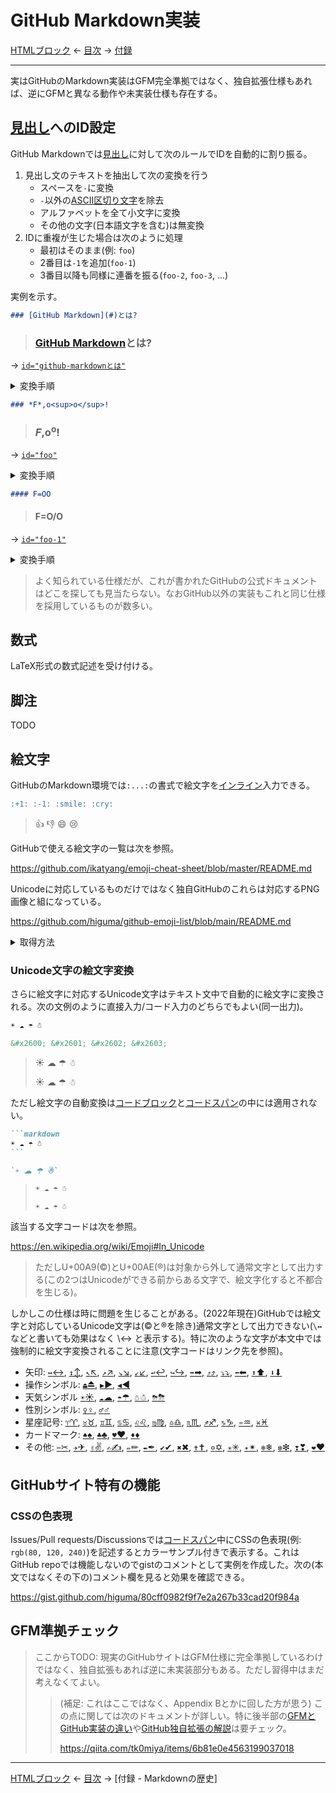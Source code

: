 # GitHub Markdown実装

[HTMLブロック]
← [目次] →
[付録]

------------------------------------------------------------------------

実はGitHubのMarkdown実装はGFM完全準拠ではなく、独自拡張仕様もあれば、逆にGFMと異なる動作や未実装仕様も存在する。

## [見出し]へのID設定

GitHub Markdownでは[見出し]に対して次のルールでIDを自動的に割り振る。

1. 見出し文のテキストを抽出して次の変換を行う
    * スペースを`-`に変換
    * `-`以外の[ASCII区切り文字]を除去
    * アルファベットを全て小文字に変換
    * その他の文字(日本語文字を含む)は無変換
2. IDに重複が生じた場合は次のように処理
    * 最初はそのまま(例: `foo`)
    * 2番目は`-1`を追加(`foo-1`)
    * 3番目以降も同様に連番を振る(`foo-2`, `foo-3`, ...)

実例を示す。

```markdown
### [GitHub Markdown](#)とは?
```

> ### [GitHub Markdown](#)とは?

→ [`id="github-markdownとは"`](#github-markdownとは)

<details>
<summary>変換手順</summary>

1. テキストを抽出(リンク情報は除去) → `GitHub Markdownとは?`
2. スペースを`-`に変換 → `GitHub-Markdownとは?`
3. `-`以外のASCII区切り文字を除去 → `GitHub-Markdownとは`
4. アルファベットを小文字に変換 → `github-markdownとは`
</details>

```markdown
### *F*,o<sup>o</sup>!
```

> ### *F*,o<sup>o</sup>!

→ [`id="foo"`](#foo)

<details>
<summary>変換手順</summary>

1. テキストを抽出(書式設定は除去) → `F,oo!`
2. `-`以外のASCII区切り文字を除去 → `Foo`
3. アルファベットを小文字に変換 → `foo`
</details>

```markdown
#### F=OO
```

> #### F=O/O

→ [`id="foo-1"`](#foo-1)

<details>
<summary>変換手順</summary>

1. テキストを抽出 → `F=O/O`
2. `-`以外のASCII区切り文字を除去 → `FOO`
3. アルファベットを小文字に変換 → `foo`
4. 上と重複するため連番を追加 → `foo-1`
</details>

> よく知られている仕様だが、これが書かれたGitHubの公式ドキュメントはどこを探しても見当たらない。なおGitHub以外の実装もこれと同じ仕様を採用しているものが数多い。

## 数式

LaTeX形式の数式記述を受け付ける。

## 脚注

TODO

## 絵文字

GitHubのMarkdown環境では`:...:`の書式で絵文字を[インライン]入力できる。

```markdown
:+1: :-1: :smile: :cry:
```

> :+1: :-1: :smile: :cry:

GitHubで使える絵文字の一覧は次を参照。

https://github.com/ikatyang/emoji-cheat-sheet/blob/master/README.md

Unicodeに対応しているものだけではなく独自GitHubのこれらは対応するPNG画像と組になっている。

https://github.com/higuma/github-emoji-list/blob/main/README.md

<details>
<summary>取得方法</summary>

一覧はGitHub REST APIで取得できる。方法は次を参照(要GitHub token)。データはJSON形式。

https://docs.github.com/ja/rest/emojis

より単純に次のURLにアクセスしても取得可能(token不要)。

https://api.github.com/emojis

</details>

### Unicode文字の絵文字変換

さらに絵文字に対応するUnicode文字はテキスト文中で自動的に絵文字に変換される。次の文例のように直接入力/コード入力のどちらでもよい(同一出力)。

```markdown
☀ ☁ ☂ ☃

&#x2600; &#x2601; &#x2602; &#x2603;
```

> ☀ ☁ ☂ ☃
> 
> &#x2600; &#x2601; &#x2602; &#x2603;

ただし絵文字の自動変換は[コードブロック]と[コードスパン]の中には適用されない。

``````markdown
```markdown
☀ ☁ ☂ ☃
```

`☀ ☁ ☂ ☃`
``````

> ```markdown
> ☀ ☁ ☂ ☃
> ```
> 
> `☀ ☁ ☂ ☃`

該当する文字コードは次を参照。

https://en.wikipedia.org/wiki/Emoji#In_Unicode

> ただしU+00A9(&copy;)とU+00AE(&reg;)は対象から外して通常文字として出力する(この2つはUnicodeができる前からある文字で、絵文字化すると不都合を生じる)。

しかしこの仕様は時に問題を生じることがある。(2022年現在)GitHubでは絵文字と対応しているUnicode文字は(&copy;と&reg;を除き)通常文字として出力できない(`\↔`などと書いても効果はなく \↔ と表示する)。特に次のような文字が本文中では強制的に絵文字変換されることに注意(文字コードはリンク先を参照)。

* 矢印:
[`↔`↔](https://github.com/higuma/markdown-unicode-check/blob/main/2000.md#2194),
[`↕`↕](https://github.com/higuma/markdown-unicode-check/blob/main/2000.md#2195),
[`↖`↖](https://github.com/higuma/markdown-unicode-check/blob/main/2000.md#2196),
[`↗`↗](https://github.com/higuma/markdown-unicode-check/blob/main/2000.md#2197),
[`↘`↘](https://github.com/higuma/markdown-unicode-check/blob/main/2000.md#2198),
[`↙`↙](https://github.com/higuma/markdown-unicode-check/blob/main/2000.md#2199),
[`↩`↩](https://github.com/higuma/markdown-unicode-check/blob/main/2000.md#21A9),
[`↪`↪](https://github.com/higuma/markdown-unicode-check/blob/main/2000.md#21AA),
[`➡`➡](https://github.com/higuma/markdown-unicode-check/blob/main/2000.md#27A1),
[`⤴`⤴](https://github.com/higuma/markdown-unicode-check/blob/main/2000.md#2934),
[`⤵`⤵](https://github.com/higuma/markdown-unicode-check/blob/main/2000.md#2935),
[`⬅`⬅](https://github.com/higuma/markdown-unicode-check/blob/main/2000.md#2B05),
[`⬆`⬆](https://github.com/higuma/markdown-unicode-check/blob/main/2000.md#2B06),
[`⬇`⬇](https://github.com/higuma/markdown-unicode-check/blob/main/2000.md#2B07)
* 操作シンボル:
[`⏏`⏏](https://github.com/higuma/markdown-unicode-check/blob/main/2000.md#21CF),
[`▶`▶](https://github.com/higuma/markdown-unicode-check/blob/main/2000.md#25B6),
[`◀`◀](https://github.com/higuma/markdown-unicode-check/blob/main/2000.md#25C0)
* 天気シンボル
[`☀`☀](https://github.com/higuma/markdown-unicode-check/blob/main/2000.md#2600),
[`☁`☁](https://github.com/higuma/markdown-unicode-check/blob/main/2000.md#2601),
[`☂`☂](https://github.com/higuma/markdown-unicode-check/blob/main/2000.md#2602),
[`☃`☃](https://github.com/higuma/markdown-unicode-check/blob/main/2000.md#2603),
[`⛈`⛈](https://github.com/higuma/markdown-unicode-check/blob/main/2000.md#26C8)
* 性別シンボル:
[`♀`♀](https://github.com/higuma/markdown-unicode-check/blob/main/2000.md#2640),
[`♂`♂](https://github.com/higuma/markdown-unicode-check/blob/main/2000.md#2642)
* 星座記号:
[`♈`♈](https://github.com/higuma/markdown-unicode-check/blob/main/2000.md#2648),
[`♉`♉](https://github.com/higuma/markdown-unicode-check/blob/main/2000.md#2649),
[`♊`♊](https://github.com/higuma/markdown-unicode-check/blob/main/2000.md#264A),
[`♋`♋](https://github.com/higuma/markdown-unicode-check/blob/main/2000.md#264B),
[`♌`♌](https://github.com/higuma/markdown-unicode-check/blob/main/2000.md#264C),
[`♍`♍](https://github.com/higuma/markdown-unicode-check/blob/main/2000.md#264D),
[`♎`♎](https://github.com/higuma/markdown-unicode-check/blob/main/2000.md#264E),
[`♏`♏](https://github.com/higuma/markdown-unicode-check/blob/main/2000.md#264F),
[`♐`♐](https://github.com/higuma/markdown-unicode-check/blob/main/2000.md#2650),
[`♑`♑](https://github.com/higuma/markdown-unicode-check/blob/main/2000.md#2651),
[`♒`♒](https://github.com/higuma/markdown-unicode-check/blob/main/2000.md#2652),
[`♓`♓](https://github.com/higuma/markdown-unicode-check/blob/main/2000.md#2653)
* カードマーク:
[`♠`♠](https://github.com/higuma/markdown-unicode-check/blob/main/2000.md#2660),
[`♣`♣](https://github.com/higuma/markdown-unicode-check/blob/main/2000.md#2613),
[`♥`♥](https://github.com/higuma/markdown-unicode-check/blob/main/2000.md#2615),
[`♦`♦](https://github.com/higuma/markdown-unicode-check/blob/main/2000.md#2616)
* その他:
[`✂`✂](https://github.com/higuma/markdown-unicode-check/blob/main/2000.md#2702),
[`✈`✈](https://github.com/higuma/markdown-unicode-check/blob/main/2000.md#2708),
[`✌`✌](https://github.com/higuma/markdown-unicode-check/blob/main/2000.md#270C),
[`✍`✍](https://github.com/higuma/markdown-unicode-check/blob/main/2000.md#270D),
[`✏`✏](https://github.com/higuma/markdown-unicode-check/blob/main/2000.md#270F),
[`✒`✒](https://github.com/higuma/markdown-unicode-check/blob/main/2000.md#2712),
[`✔`✔](https://github.com/higuma/markdown-unicode-check/blob/main/2000.md#2714),
[`✖`✖](https://github.com/higuma/markdown-unicode-check/blob/main/2000.md#2716),
[`✝`✝](https://github.com/higuma/markdown-unicode-check/blob/main/2000.md#271D),
[`✡`✡](https://github.com/higuma/markdown-unicode-check/blob/main/2000.md#2721),
[`✳`✳](https://github.com/higuma/markdown-unicode-check/blob/main/2000.md#2733),
[`✴`✴](https://github.com/higuma/markdown-unicode-check/blob/main/2000.md#2734),
[`❄`❄](https://github.com/higuma/markdown-unicode-check/blob/main/2000.md#2744),
[`❇`❇](https://github.com/higuma/markdown-unicode-check/blob/main/2000.md#2747),
[`❣`❣](https://github.com/higuma/markdown-unicode-check/blob/main/2000.md#2763),
[`❤`❤](https://github.com/higuma/markdown-unicode-check/blob/main/2000.md#2764)

## GitHubサイト特有の機能

### CSSの色表現

Issues/Pull requests/Discussionsでは[コードスパン]中にCSSの色表現(例: `rgb(80, 120, 240)`)を記述するとカラーサンプル付きで表示する。これはGitHub repoでは機能しないのでgistのコメントとして実例を作成した。次の(本文ではなくその下の)コメント欄を見ると効果を確認できる。

https://gist.github.com/higuma/80cff0982f9f7e2a267b33cad20f984a











## GFM準拠チェック


> ここからTODO: 現実のGitHubサイトはGFM仕様に完全準拠しているわけではなく、独自拡張もあれば逆に未実装部分もある。ただし習得中はまだ考えなくてよい。
> 
> > (補足: これはここではなく、Appendix Bとかに回した方が思う) この点に関しては次のドキュメントが詳しい。特に後半部の[GFMとGitHub実装の違い](https://qiita.com/tk0miya/items/6b81e0e4563199037018#githubcom-の動作と合致していない)や[GitHub独自拡張の解説](https://qiita.com/tk0miya/items/6b81e0e4563199037018#gfm-に記載されていない-githubcom-独自のマークアップが存在する)は要チェック。
> > 
> > https://qiita.com/tk0miya/items/6b81e0e4563199037018

------------------------------------------------------------------------

[HTMLブロック] ← [目次] →
[付録 - Markdownの歴史]

[HTMLブロック]: html-blocks.md
[目次]: index.md
[付録]: appendices.md

[ASCII区切り文字]: backslash-escapes.md#ASCII区切り文字
[インライン]: inlines.md
[コードスパン]: code-spans.md
[コードブロック]: code-blocks.md
[折りたたみ]: html-blocks.md#折りたたみ
[見出し]: thematic-breaks.md
